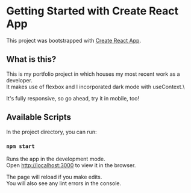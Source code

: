 # Getting Started with Create React App

This project was bootstrapped with [Create React App](https://github.com/facebook/create-react-app).

## What is this?

This is my portfolio project in which houses my most recent work as a developer.\
It makes use of flexbox and I incorporated dark mode with useContext.\

It's fully responsive, so go ahead, try it in mobile, too!

## Available Scripts

In the project directory, you can run:

### `npm start`

Runs the app in the development mode.\
Open [http://localhost:3000](http://localhost:3000) to view it in the browser.

The page will reload if you make edits.\
You will also see any lint errors in the console.
